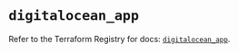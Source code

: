# `digitalocean_app`

Refer to the Terraform Registry for docs: [`digitalocean_app`](https://registry.terraform.io/providers/digitalocean/digitalocean/2.46.0/docs/resources/app).
